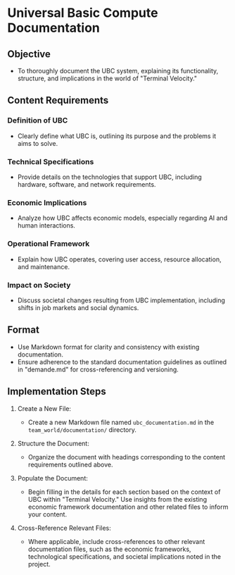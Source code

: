 # Universal Basic Compute Documentation

## Objective
- To thoroughly document the UBC system, explaining its functionality, structure, and implications in the world of "Terminal Velocity."

## Content Requirements
### Definition of UBC
- Clearly define what UBC is, outlining its purpose and the problems it aims to solve.

### Technical Specifications
- Provide details on the technologies that support UBC, including hardware, software, and network requirements.

### Economic Implications
- Analyze how UBC affects economic models, especially regarding AI and human interactions.

### Operational Framework
- Explain how UBC operates, covering user access, resource allocation, and maintenance.

### Impact on Society
- Discuss societal changes resulting from UBC implementation, including shifts in job markets and social dynamics.

## Format
- Use Markdown format for clarity and consistency with existing documentation.
- Ensure adherence to the standard documentation guidelines as outlined in "demande.md" for cross-referencing and versioning.

## Implementation Steps
1. Create a New File:
   - Create a new Markdown file named `ubc_documentation.md` in the `team_world/documentation/` directory.

2. Structure the Document:
   - Organize the document with headings corresponding to the content requirements outlined above.

3. Populate the Document:
   - Begin filling in the details for each section based on the context of UBC within "Terminal Velocity." Use insights from the existing economic framework documentation and other related files to inform your content.

4. Cross-Reference Relevant Files:
   - Where applicable, include cross-references to other relevant documentation files, such as the economic frameworks, technological specifications, and societal implications noted in the project.
